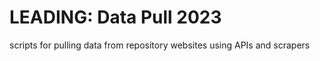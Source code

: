 # LEADING: Data Pull 2023
scripts for pulling data from repository websites using APIs and scrapers
